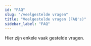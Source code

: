```yaml
---
id: "FAQ"
slug: "/veelgestelde vragen"
title: "Veelgestelde vragen (FAQ's)"
sidebar_label: "FAQ"
---
```


Hier zijn enkele vaak gestelde vragen.
